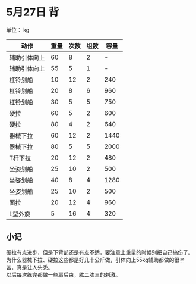 # 5月27日 背
单位： kg  

| 动作 | 重量 | 次数 | 组数 | 容量 |
| ----- | ----- | ----- | ----- | ----- |
| 辅助引体向上 | 60 | 8 | 2 | - |
| 辅助引体向上 | 55 | 5 | 1 | - |
| 杠铃划船 | 10 | 12 | 2 | 240 |
| 杠铃划船 | 20 | 8 | 6 | 960 |
| 杠铃划船 | 30 | 5 | 5 | 750 |
| 硬拉 | 60 | 5 | 2 | 600 |
| 硬拉 | 80 | 4 | 2 | 640 |
| 器械下拉 | 60 | 12 | 2 | 1440 |
| 器械下拉 | 80 | 5 | 5 | 2000 |
| T杆下拉 | 20 | 12 | 2| 480 |
| 坐姿划船 | 25 | 10 | 2 | 500 |
| 坐姿划船 | 40 | 8 | 4 | 1280 |
| 坐姿划船 | 25 | 10 | 2 | 500 |
| 面拉 | 20 | 12 | 4 | 960 |
| L型外旋 | 5 | 16 | 4 | 320 |

## 小记
硬拉有点进步，但是下背部还是有点不适，要注意上重量的时候别把自己搞伤了。  
为什么器械下拉、硬拉这些都是好几十公斤做，引体向上55kg辅助都做的很辛苦，真是让人头秃。  
以后每次练完都做一些肩后束，肱二肱三的刺激。